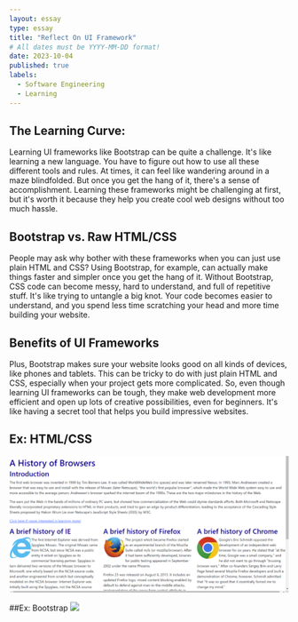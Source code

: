 ```yaml
---
layout: essay
type: essay
title: "Reflect On UI Framework"
# All dates must be YYYY-MM-DD format!
date: 2023-10-04
published: true
labels:
  - Software Engineering
  - Learning
---
```



## The Learning Curve:
Learning UI frameworks like Bootstrap can be quite a challenge. It's like learning a new language. You have to figure out how to use all these different tools and rules. At times, it can feel like wandering around in a maze blindfolded. But once you get the hang of it, there's a sense of accomplishment.  Learning these frameworks might be challenging at first, but it's worth it because they help you create cool web designs without too much hassle.

## Bootstrap vs. Raw HTML/CSS
People may ask why bother with these frameworks when you can just use plain HTML and CSS? Using Bootstrap, for example, can actually make things faster and simpler once you get the hang of it. Without Bootstrap, CSS code can become messy, hard to understand, and full of repetitive stuff. It's like trying to untangle a big knot. Your code becomes easier to understand, and you spend less time scratching your head and more time building your website. 

## Benefits of UI Frameworks
Plus, Bootstrap makes sure your website looks good on all kinds of devices, like phones and tablets. This can be tricky to do with just plain HTML and CSS, especially when your project gets more complicated. So, even though learning UI frameworks can be tough, they make web development more efficient and open up lots of creative possibilities, even for beginners. It's like having a secret tool that helps you build impressive websites.

## Ex: HTML/CSS
<img width="1000px" src="../img/history of browsers.png" class="img-thumbnail" >

##Ex: Bootstrap
<img width="1000px" src="../img/Mine 1.png.jpg" class="img-thumbnail" >







